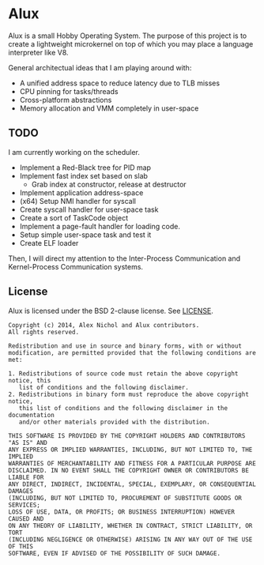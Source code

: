 # Alux

Alux is a small Hobby Operating System. The purpose of this project is to create a lightweight microkernel on top of which you may place a language interpreter like V8.

General architectual ideas that I am playing around with:

 * A unified address space to reduce latency due to TLB misses
 * CPU pinning for tasks/threads
 * Cross-platform abstractions
 * Memory allocation and VMM completely in user-space

## TODO

I am currently working on the scheduler.

 * Implement a Red-Black tree for PID map
 * Implement fast index set based on slab
   * Grab index at constructor, release at destructor
 * Implement application address-space
 * (x64) Setup NMI handler for syscall
 * Create syscall handler for user-space task
 * Create a sort of TaskCode object
 * Implement a page-fault handler for loading code.
 * Setup simple user-space task and test it
 * Create ELF loader

Then, I will direct my attention to the Inter-Process Communication and Kernel-Process Communication systems.

## License

Alux is licensed under the BSD 2-clause license. See [LICENSE](https://github.com/unixpickle/alux/blob/master/LICENSE).

```
Copyright (c) 2014, Alex Nichol and Alux contributors.
All rights reserved.

Redistribution and use in source and binary forms, with or without
modification, are permitted provided that the following conditions are met:

1. Redistributions of source code must retain the above copyright notice, this
   list of conditions and the following disclaimer. 
2. Redistributions in binary form must reproduce the above copyright notice,
   this list of conditions and the following disclaimer in the documentation
   and/or other materials provided with the distribution.

THIS SOFTWARE IS PROVIDED BY THE COPYRIGHT HOLDERS AND CONTRIBUTORS "AS IS" AND
ANY EXPRESS OR IMPLIED WARRANTIES, INCLUDING, BUT NOT LIMITED TO, THE IMPLIED
WARRANTIES OF MERCHANTABILITY AND FITNESS FOR A PARTICULAR PURPOSE ARE
DISCLAIMED. IN NO EVENT SHALL THE COPYRIGHT OWNER OR CONTRIBUTORS BE LIABLE FOR
ANY DIRECT, INDIRECT, INCIDENTAL, SPECIAL, EXEMPLARY, OR CONSEQUENTIAL DAMAGES
(INCLUDING, BUT NOT LIMITED TO, PROCUREMENT OF SUBSTITUTE GOODS OR SERVICES;
LOSS OF USE, DATA, OR PROFITS; OR BUSINESS INTERRUPTION) HOWEVER CAUSED AND
ON ANY THEORY OF LIABILITY, WHETHER IN CONTRACT, STRICT LIABILITY, OR TORT
(INCLUDING NEGLIGENCE OR OTHERWISE) ARISING IN ANY WAY OUT OF THE USE OF THIS
SOFTWARE, EVEN IF ADVISED OF THE POSSIBILITY OF SUCH DAMAGE.
```
